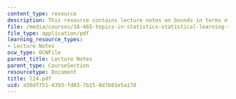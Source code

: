 ```yaml
---
content_type: resource
description: This resource contains lecture notes on bounds in terms of sparsity (example).
file: /media/courses/18-465-topics-in-statistics-statistical-learning-theory-spring-2007/a56df7514393fd037b158d7b81e5a17d_l24.pdf
file_type: application/pdf
learning_resource_types:
- Lecture Notes
ocw_type: OCWFile
parent_title: Lecture Notes
parent_type: CourseSection
resourcetype: Document
title: l24.pdf
uid: a56df751-4393-fd03-7b15-8d7b81e5a17d
---
```

